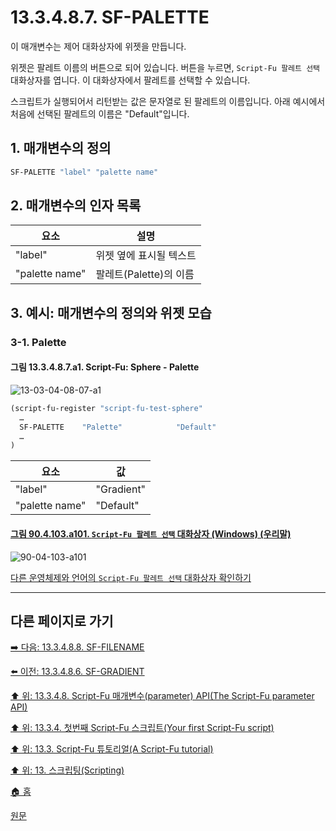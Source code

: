 # 13.3.4.8.7. SF-PALETTE
이 매개변수는 제어 대화상자에 위젯을 만듭니다.

위젯은 팔레트 이름의 버튼으로 되어 있습니다. 버튼을 누르면, `Script-Fu 팔레트 선택` 대화상자를 엽니다. 이 대화상자에서 팔레트를 선택할 수 있습니다.

스크립트가 실행되어서 리턴받는 값은 문자열로 된 팔레트의 이름입니다. 아래 예시에서 처음에 선택된 팔레트의 이름은 "Default"입니다.

## 1. 매개변수의 정의

```scheme
SF-PALETTE "label" "palette name"
```

## 2. 매개변수의 인자 목록

|요소|설명|
|---|---|
|"label"|위젯 옆에 표시될 텍스트|
|"palette name"|팔레트(Palette)의 이름|

## 3. 예시: 매개변수의 정의와 위젯 모습
### 3-1. Palette
#### 그림 13.3.4.8.7.a1. Script-Fu: Sphere - Palette
![13-03-04-08-07-a1](https://github.com/wonder13662/gimp/assets/15767104/2e1a9f41-6f18-416e-8ecb-2162dc3cdb2f)

```scheme
(script-fu-register "script-fu-test-sphere"
  …
  SF-PALETTE    "Palette"            "Default"
  …
)
```

|요소|값|
|---|---|
|"label"|"Gradient"|
|"palette name"|"Default"|

<a id="90-04-103-a101"></a>

#### [그림 90.4.103.a101. `Script-Fu 팔레트 선택` 대화상자 (Windows) (우리말)](./90-04-0103-script_fu_palette_selection.md#90-04-103-a101)
![90-04-103-a101](https://github.com/wonder13662/gimp/assets/15767104/c9082c6f-eae8-4474-a841-28847b1c4dda)

[다른 운영체제와 언어의 `Script-Fu 팔레트 선택` 대화상자 확인하기](./90-04-0103-script_fu_palette_selection.md#90-04-103-a102)

***

## 다른 페이지로 가기

[➡️ 다음: 13.3.4.8.8. SF-FILENAME](./13-03-04-08-08-sf_filename.md)

[⬅️ 이전: 13.3.4.8.6. SF-GRADIENT](./13-03-04-08-06-sf_gradient.md)

[⬆️ 위: 13.3.4.8. Script-Fu 매개변수(parameter) API(The Script-Fu parameter API)](./13-03-04-08-00-the_script_fu_parameter_api.md)

[⬆️ 위: 13.3.4. 첫번째 Script-Fu 스크립트(Your first Script-Fu script)](./13-03-04-00-your-first-script-fu-script.md)

[⬆️ 위: 13.3. Script-Fu 튜토리얼(A Script-Fu tutorial)](./13-03-00-a-script-fu-tutorial.md)

[⬆️ 위: 13. 스크립팅(Scripting)](./13-00-scripting.md)

[🏠 홈](./00-home.md)

[원문](https://docs.gimp.org/2.10/ko/gimp-using-script-fu-tutorial-first-script.html#gimp-using-script-fu-api)